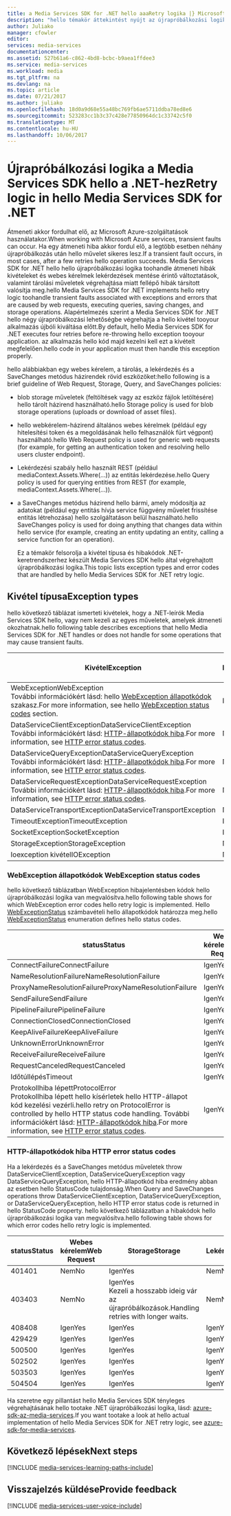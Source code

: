 ```yaml
---
title: a Media Services SDK for .NET hello aaaRetry logika |} Microsoft Docs
description: "hello témakör áttekintést nyújt az újrapróbálkozási logika a Media Services SDK hello a .NET-hez."
author: Juliako
manager: cfowler
editor: 
services: media-services
documentationcenter: 
ms.assetid: 527b61a6-c862-4bd8-bcbc-b9aea1ffdee3
ms.service: media-services
ms.workload: media
ms.tgt_pltfrm: na
ms.devlang: na
ms.topic: article
ms.date: 07/21/2017
ms.author: juliako
ms.openlocfilehash: 18d0a9d68e55a48bc769fb6ae5711ddba78ed8e6
ms.sourcegitcommit: 523283cc1b3c37c428e77850964dc1c33742c5f0
ms.translationtype: MT
ms.contentlocale: hu-HU
ms.lasthandoff: 10/06/2017
---
```

# <a name="retry-logic-in-hello-media-services-sdk-for-net"></a><span data-ttu-id="c1739-103">Újrapróbálkozási logika a Media Services SDK hello a .NET-hez</span><span class="sxs-lookup"><span data-stu-id="c1739-103">Retry logic in hello Media Services SDK for .NET</span></span>
<span data-ttu-id="c1739-104">Átmeneti akkor fordulhat elő, az Microsoft Azure-szolgáltatások használatakor.</span><span class="sxs-lookup"><span data-stu-id="c1739-104">When working with Microsoft Azure services, transient faults can occur.</span></span> <span data-ttu-id="c1739-105">Ha egy átmeneti hiba akkor fordul elő, a legtöbb esetben néhány újrapróbálkozás után hello művelet sikeres lesz.</span><span class="sxs-lookup"><span data-stu-id="c1739-105">If a transient fault occurs, in most cases, after a few retries hello operation succeeds.</span></span> <span data-ttu-id="c1739-106">Media Services SDK for .NET hello hello újrapróbálkozási logika toohandle átmeneti hibák kivételeket és webes kérelmek lekérdezések mentése érintő változtatások, valamint tárolási műveletek végrehajtása miatt fellépő hibák társított valósítja meg.</span><span class="sxs-lookup"><span data-stu-id="c1739-106">hello Media Services SDK for .NET implements hello retry logic toohandle transient faults associated with exceptions and errors that are caused by web requests, executing queries, saving changes, and storage operations.</span></span>  <span data-ttu-id="c1739-107">Alapértelmezés szerint a Media Services SDK for .NET hello négy újrapróbálkozási lehetőségbe végrehajtja a hello kivétel tooyour alkalmazás újbóli kiváltása előtt.</span><span class="sxs-lookup"><span data-stu-id="c1739-107">By default, hello Media Services SDK for .NET executes four retries before re-throwing hello exception tooyour application.</span></span> <span data-ttu-id="c1739-108">az alkalmazás hello kód majd kezelni kell ezt a kivételt megfelelően.</span><span class="sxs-lookup"><span data-stu-id="c1739-108">hello code in your application must then handle this exception properly.</span></span>  

 <span data-ttu-id="c1739-109">hello alábbiakban egy webes kérelem, a tárolás, a lekérdezés és a SaveChanges metódus házirendek rövid eszközöket:</span><span class="sxs-lookup"><span data-stu-id="c1739-109">hello following is a brief guideline of Web Request, Storage, Query, and SaveChanges policies:</span></span>  

* <span data-ttu-id="c1739-110">blob storage műveletek (feltöltések vagy az eszköz fájlok letöltésére) hello tárolt házirend használható.</span><span class="sxs-lookup"><span data-stu-id="c1739-110">hello Storage policy is used for blob storage operations (uploads or download of asset files).</span></span>  
* <span data-ttu-id="c1739-111">hello webkérelem-házirend általános webes kérelmek (például egy hitelesítési token és a megoldásának hello felhasználók fürt végpont) használható.</span><span class="sxs-lookup"><span data-stu-id="c1739-111">hello Web Request policy is used for generic web requests (for example, for getting an authentication token and resolving hello users cluster endpoint).</span></span>  
* <span data-ttu-id="c1739-112">Lekérdezési szabály hello használt REST (például mediaContext.Assets.Where(...)) az entitás lekérdezése.</span><span class="sxs-lookup"><span data-stu-id="c1739-112">hello Query policy is used for querying entities from REST (for example, mediaContext.Assets.Where(…)).</span></span>  
* <span data-ttu-id="c1739-113">a SaveChanges metódus házirend hello bármi, amely módosítja az adatokat (például egy entitás hívja service függvény művelet frissítése entitás létrehozása) hello szolgáltatáson belül használható.</span><span class="sxs-lookup"><span data-stu-id="c1739-113">hello SaveChanges policy is used for doing anything that changes data within hello service (for example, creating an entity updating an entity, calling a service function for an operation).</span></span>  
  
  <span data-ttu-id="c1739-114">Ez a témakör felsorolja a kivétel típusa és hibakódok .NET-keretrendszerhez készült Media Services SDK hello által végrehajtott újrapróbálkozási logika.</span><span class="sxs-lookup"><span data-stu-id="c1739-114">This topic lists exception types and error codes that are handled by hello Media Services SDK for .NET retry logic.</span></span>  

## <a name="exception-types"></a><span data-ttu-id="c1739-115">Kivétel típusa</span><span class="sxs-lookup"><span data-stu-id="c1739-115">Exception types</span></span>
<span data-ttu-id="c1739-116">hello következő táblázat ismerteti kivételek, hogy a .NET-leírók Media Services SDK hello, vagy nem kezeli az egyes műveletek, amelyek átmeneti okozhatnak.</span><span class="sxs-lookup"><span data-stu-id="c1739-116">hello following table describes exceptions that hello Media Services SDK for .NET handles or does not handle for some operations that may cause transient faults.</span></span>  

| <span data-ttu-id="c1739-117">Kivétel</span><span class="sxs-lookup"><span data-stu-id="c1739-117">Exception</span></span> | <span data-ttu-id="c1739-118">Webes kérelem</span><span class="sxs-lookup"><span data-stu-id="c1739-118">Web Request</span></span> | <span data-ttu-id="c1739-119">Storage</span><span class="sxs-lookup"><span data-stu-id="c1739-119">Storage</span></span> | <span data-ttu-id="c1739-120">Lekérdezés</span><span class="sxs-lookup"><span data-stu-id="c1739-120">Query</span></span> | <span data-ttu-id="c1739-121">A SaveChanges metódus</span><span class="sxs-lookup"><span data-stu-id="c1739-121">SaveChanges</span></span> |
| --- | --- | --- | --- | --- |
| <span data-ttu-id="c1739-122">WebException</span><span class="sxs-lookup"><span data-stu-id="c1739-122">WebException</span></span><br/><span data-ttu-id="c1739-123">További információkért lásd: hello [WebException állapotkódok](media-services-retry-logic-in-dotnet-sdk.md#WebExceptionStatus) szakasz.</span><span class="sxs-lookup"><span data-stu-id="c1739-123">For more information, see hello [WebException status codes](media-services-retry-logic-in-dotnet-sdk.md#WebExceptionStatus) section.</span></span> |<span data-ttu-id="c1739-124">Igen</span><span class="sxs-lookup"><span data-stu-id="c1739-124">Yes</span></span> |<span data-ttu-id="c1739-125">Igen</span><span class="sxs-lookup"><span data-stu-id="c1739-125">Yes</span></span> |<span data-ttu-id="c1739-126">Igen</span><span class="sxs-lookup"><span data-stu-id="c1739-126">Yes</span></span> |<span data-ttu-id="c1739-127">Igen</span><span class="sxs-lookup"><span data-stu-id="c1739-127">Yes</span></span> |
| <span data-ttu-id="c1739-128">DataServiceClientException</span><span class="sxs-lookup"><span data-stu-id="c1739-128">DataServiceClientException</span></span><br/> <span data-ttu-id="c1739-129">További információkért lásd: [HTTP-állapotkódok hiba](media-services-retry-logic-in-dotnet-sdk.md#HTTPStatusCode).</span><span class="sxs-lookup"><span data-stu-id="c1739-129">For more information, see [HTTP error status codes](media-services-retry-logic-in-dotnet-sdk.md#HTTPStatusCode).</span></span> |<span data-ttu-id="c1739-130">Nem</span><span class="sxs-lookup"><span data-stu-id="c1739-130">No</span></span> |<span data-ttu-id="c1739-131">Igen</span><span class="sxs-lookup"><span data-stu-id="c1739-131">Yes</span></span> |<span data-ttu-id="c1739-132">Igen</span><span class="sxs-lookup"><span data-stu-id="c1739-132">Yes</span></span> |<span data-ttu-id="c1739-133">Igen</span><span class="sxs-lookup"><span data-stu-id="c1739-133">Yes</span></span> |
| <span data-ttu-id="c1739-134">DataServiceQueryException</span><span class="sxs-lookup"><span data-stu-id="c1739-134">DataServiceQueryException</span></span><br/> <span data-ttu-id="c1739-135">További információkért lásd: [HTTP-állapotkódok hiba](media-services-retry-logic-in-dotnet-sdk.md#HTTPStatusCode).</span><span class="sxs-lookup"><span data-stu-id="c1739-135">For more information, see [HTTP error status codes](media-services-retry-logic-in-dotnet-sdk.md#HTTPStatusCode).</span></span> |<span data-ttu-id="c1739-136">Nem</span><span class="sxs-lookup"><span data-stu-id="c1739-136">No</span></span> |<span data-ttu-id="c1739-137">Igen</span><span class="sxs-lookup"><span data-stu-id="c1739-137">Yes</span></span> |<span data-ttu-id="c1739-138">Igen</span><span class="sxs-lookup"><span data-stu-id="c1739-138">Yes</span></span> |<span data-ttu-id="c1739-139">Igen</span><span class="sxs-lookup"><span data-stu-id="c1739-139">Yes</span></span> |
| <span data-ttu-id="c1739-140">DataServiceRequestException</span><span class="sxs-lookup"><span data-stu-id="c1739-140">DataServiceRequestException</span></span><br/> <span data-ttu-id="c1739-141">További információkért lásd: [HTTP-állapotkódok hiba](media-services-retry-logic-in-dotnet-sdk.md#HTTPStatusCode).</span><span class="sxs-lookup"><span data-stu-id="c1739-141">For more information, see [HTTP error status codes](media-services-retry-logic-in-dotnet-sdk.md#HTTPStatusCode).</span></span> |<span data-ttu-id="c1739-142">Nem</span><span class="sxs-lookup"><span data-stu-id="c1739-142">No</span></span> |<span data-ttu-id="c1739-143">Igen</span><span class="sxs-lookup"><span data-stu-id="c1739-143">Yes</span></span> |<span data-ttu-id="c1739-144">Igen</span><span class="sxs-lookup"><span data-stu-id="c1739-144">Yes</span></span> |<span data-ttu-id="c1739-145">Igen</span><span class="sxs-lookup"><span data-stu-id="c1739-145">Yes</span></span> |
| <span data-ttu-id="c1739-146">DataServiceTransportException</span><span class="sxs-lookup"><span data-stu-id="c1739-146">DataServiceTransportException</span></span> |<span data-ttu-id="c1739-147">Nem</span><span class="sxs-lookup"><span data-stu-id="c1739-147">No</span></span> |<span data-ttu-id="c1739-148">Nem</span><span class="sxs-lookup"><span data-stu-id="c1739-148">No</span></span> |<span data-ttu-id="c1739-149">Igen</span><span class="sxs-lookup"><span data-stu-id="c1739-149">Yes</span></span> |<span data-ttu-id="c1739-150">Igen</span><span class="sxs-lookup"><span data-stu-id="c1739-150">Yes</span></span> |
| <span data-ttu-id="c1739-151">TimeoutException</span><span class="sxs-lookup"><span data-stu-id="c1739-151">TimeoutException</span></span> |<span data-ttu-id="c1739-152">Igen</span><span class="sxs-lookup"><span data-stu-id="c1739-152">Yes</span></span> |<span data-ttu-id="c1739-153">Igen</span><span class="sxs-lookup"><span data-stu-id="c1739-153">Yes</span></span> |<span data-ttu-id="c1739-154">Igen</span><span class="sxs-lookup"><span data-stu-id="c1739-154">Yes</span></span> |<span data-ttu-id="c1739-155">Nem</span><span class="sxs-lookup"><span data-stu-id="c1739-155">No</span></span> |
| <span data-ttu-id="c1739-156">SocketException</span><span class="sxs-lookup"><span data-stu-id="c1739-156">SocketException</span></span> |<span data-ttu-id="c1739-157">Igen</span><span class="sxs-lookup"><span data-stu-id="c1739-157">Yes</span></span> |<span data-ttu-id="c1739-158">Igen</span><span class="sxs-lookup"><span data-stu-id="c1739-158">Yes</span></span> |<span data-ttu-id="c1739-159">Igen</span><span class="sxs-lookup"><span data-stu-id="c1739-159">Yes</span></span> |<span data-ttu-id="c1739-160">Igen</span><span class="sxs-lookup"><span data-stu-id="c1739-160">Yes</span></span> |
| <span data-ttu-id="c1739-161">StorageException</span><span class="sxs-lookup"><span data-stu-id="c1739-161">StorageException</span></span> |<span data-ttu-id="c1739-162">Nem</span><span class="sxs-lookup"><span data-stu-id="c1739-162">No</span></span> |<span data-ttu-id="c1739-163">Igen</span><span class="sxs-lookup"><span data-stu-id="c1739-163">Yes</span></span> |<span data-ttu-id="c1739-164">Nem</span><span class="sxs-lookup"><span data-stu-id="c1739-164">No</span></span> |<span data-ttu-id="c1739-165">Nem</span><span class="sxs-lookup"><span data-stu-id="c1739-165">No</span></span> |
| <span data-ttu-id="c1739-166">Ioexception kivétel</span><span class="sxs-lookup"><span data-stu-id="c1739-166">IOException</span></span> |<span data-ttu-id="c1739-167">Nem</span><span class="sxs-lookup"><span data-stu-id="c1739-167">No</span></span> |<span data-ttu-id="c1739-168">Igen</span><span class="sxs-lookup"><span data-stu-id="c1739-168">Yes</span></span> |<span data-ttu-id="c1739-169">Nem</span><span class="sxs-lookup"><span data-stu-id="c1739-169">No</span></span> |<span data-ttu-id="c1739-170">Nem</span><span class="sxs-lookup"><span data-stu-id="c1739-170">No</span></span> |

### <span data-ttu-id="c1739-171"><a name="WebExceptionStatus"></a>WebException állapotkódok</span><span class="sxs-lookup"><span data-stu-id="c1739-171"><a name="WebExceptionStatus"></a> WebException status codes</span></span>
<span data-ttu-id="c1739-172">hello következő táblázatban WebException hibajelentésben kódok hello újrapróbálkozási logika van megvalósítva.</span><span class="sxs-lookup"><span data-stu-id="c1739-172">hello following table shows for which WebException error codes hello retry logic is implemented.</span></span> <span data-ttu-id="c1739-173">Hello [WebExceptionStatus](http://msdn.microsoft.com/library/system.net.webexceptionstatus.aspx) számbavételi hello állapotkódok határozza meg.</span><span class="sxs-lookup"><span data-stu-id="c1739-173">hello [WebExceptionStatus](http://msdn.microsoft.com/library/system.net.webexceptionstatus.aspx) enumeration defines hello status codes.</span></span>  

| <span data-ttu-id="c1739-174">status</span><span class="sxs-lookup"><span data-stu-id="c1739-174">Status</span></span> | <span data-ttu-id="c1739-175">Webes kérelem</span><span class="sxs-lookup"><span data-stu-id="c1739-175">Web Request</span></span> | <span data-ttu-id="c1739-176">Storage</span><span class="sxs-lookup"><span data-stu-id="c1739-176">Storage</span></span> | <span data-ttu-id="c1739-177">Lekérdezés</span><span class="sxs-lookup"><span data-stu-id="c1739-177">Query</span></span> | <span data-ttu-id="c1739-178">A SaveChanges metódus</span><span class="sxs-lookup"><span data-stu-id="c1739-178">SaveChanges</span></span> |
| --- | --- | --- | --- | --- |
| <span data-ttu-id="c1739-179">ConnectFailure</span><span class="sxs-lookup"><span data-stu-id="c1739-179">ConnectFailure</span></span> |<span data-ttu-id="c1739-180">Igen</span><span class="sxs-lookup"><span data-stu-id="c1739-180">Yes</span></span> |<span data-ttu-id="c1739-181">Igen</span><span class="sxs-lookup"><span data-stu-id="c1739-181">Yes</span></span> |<span data-ttu-id="c1739-182">Igen</span><span class="sxs-lookup"><span data-stu-id="c1739-182">Yes</span></span> |<span data-ttu-id="c1739-183">Igen</span><span class="sxs-lookup"><span data-stu-id="c1739-183">Yes</span></span> |
| <span data-ttu-id="c1739-184">NameResolutionFailure</span><span class="sxs-lookup"><span data-stu-id="c1739-184">NameResolutionFailure</span></span> |<span data-ttu-id="c1739-185">Igen</span><span class="sxs-lookup"><span data-stu-id="c1739-185">Yes</span></span> |<span data-ttu-id="c1739-186">Igen</span><span class="sxs-lookup"><span data-stu-id="c1739-186">Yes</span></span> |<span data-ttu-id="c1739-187">Igen</span><span class="sxs-lookup"><span data-stu-id="c1739-187">Yes</span></span> |<span data-ttu-id="c1739-188">Igen</span><span class="sxs-lookup"><span data-stu-id="c1739-188">Yes</span></span> |
| <span data-ttu-id="c1739-189">ProxyNameResolutionFailure</span><span class="sxs-lookup"><span data-stu-id="c1739-189">ProxyNameResolutionFailure</span></span> |<span data-ttu-id="c1739-190">Igen</span><span class="sxs-lookup"><span data-stu-id="c1739-190">Yes</span></span> |<span data-ttu-id="c1739-191">Igen</span><span class="sxs-lookup"><span data-stu-id="c1739-191">Yes</span></span> |<span data-ttu-id="c1739-192">Igen</span><span class="sxs-lookup"><span data-stu-id="c1739-192">Yes</span></span> |<span data-ttu-id="c1739-193">Igen</span><span class="sxs-lookup"><span data-stu-id="c1739-193">Yes</span></span> |
| <span data-ttu-id="c1739-194">SendFailure</span><span class="sxs-lookup"><span data-stu-id="c1739-194">SendFailure</span></span> |<span data-ttu-id="c1739-195">Igen</span><span class="sxs-lookup"><span data-stu-id="c1739-195">Yes</span></span> |<span data-ttu-id="c1739-196">Igen</span><span class="sxs-lookup"><span data-stu-id="c1739-196">Yes</span></span> |<span data-ttu-id="c1739-197">Igen</span><span class="sxs-lookup"><span data-stu-id="c1739-197">Yes</span></span> |<span data-ttu-id="c1739-198">Igen</span><span class="sxs-lookup"><span data-stu-id="c1739-198">Yes</span></span> |
| <span data-ttu-id="c1739-199">PipelineFailure</span><span class="sxs-lookup"><span data-stu-id="c1739-199">PipelineFailure</span></span> |<span data-ttu-id="c1739-200">Igen</span><span class="sxs-lookup"><span data-stu-id="c1739-200">Yes</span></span> |<span data-ttu-id="c1739-201">Igen</span><span class="sxs-lookup"><span data-stu-id="c1739-201">Yes</span></span> |<span data-ttu-id="c1739-202">Igen</span><span class="sxs-lookup"><span data-stu-id="c1739-202">Yes</span></span> |<span data-ttu-id="c1739-203">Nem</span><span class="sxs-lookup"><span data-stu-id="c1739-203">No</span></span> |
| <span data-ttu-id="c1739-204">ConnectionClosed</span><span class="sxs-lookup"><span data-stu-id="c1739-204">ConnectionClosed</span></span> |<span data-ttu-id="c1739-205">Igen</span><span class="sxs-lookup"><span data-stu-id="c1739-205">Yes</span></span> |<span data-ttu-id="c1739-206">Igen</span><span class="sxs-lookup"><span data-stu-id="c1739-206">Yes</span></span> |<span data-ttu-id="c1739-207">Igen</span><span class="sxs-lookup"><span data-stu-id="c1739-207">Yes</span></span> |<span data-ttu-id="c1739-208">Nem</span><span class="sxs-lookup"><span data-stu-id="c1739-208">No</span></span> |
| <span data-ttu-id="c1739-209">KeepAliveFailure</span><span class="sxs-lookup"><span data-stu-id="c1739-209">KeepAliveFailure</span></span> |<span data-ttu-id="c1739-210">Igen</span><span class="sxs-lookup"><span data-stu-id="c1739-210">Yes</span></span> |<span data-ttu-id="c1739-211">Igen</span><span class="sxs-lookup"><span data-stu-id="c1739-211">Yes</span></span> |<span data-ttu-id="c1739-212">Igen</span><span class="sxs-lookup"><span data-stu-id="c1739-212">Yes</span></span> |<span data-ttu-id="c1739-213">Nem</span><span class="sxs-lookup"><span data-stu-id="c1739-213">No</span></span> |
| <span data-ttu-id="c1739-214">UnknownError</span><span class="sxs-lookup"><span data-stu-id="c1739-214">UnknownError</span></span> |<span data-ttu-id="c1739-215">Igen</span><span class="sxs-lookup"><span data-stu-id="c1739-215">Yes</span></span> |<span data-ttu-id="c1739-216">Igen</span><span class="sxs-lookup"><span data-stu-id="c1739-216">Yes</span></span> |<span data-ttu-id="c1739-217">Igen</span><span class="sxs-lookup"><span data-stu-id="c1739-217">Yes</span></span> |<span data-ttu-id="c1739-218">Nem</span><span class="sxs-lookup"><span data-stu-id="c1739-218">No</span></span> |
| <span data-ttu-id="c1739-219">ReceiveFailure</span><span class="sxs-lookup"><span data-stu-id="c1739-219">ReceiveFailure</span></span> |<span data-ttu-id="c1739-220">Igen</span><span class="sxs-lookup"><span data-stu-id="c1739-220">Yes</span></span> |<span data-ttu-id="c1739-221">Igen</span><span class="sxs-lookup"><span data-stu-id="c1739-221">Yes</span></span> |<span data-ttu-id="c1739-222">Igen</span><span class="sxs-lookup"><span data-stu-id="c1739-222">Yes</span></span> |<span data-ttu-id="c1739-223">Nem</span><span class="sxs-lookup"><span data-stu-id="c1739-223">No</span></span> |
| <span data-ttu-id="c1739-224">RequestCanceled</span><span class="sxs-lookup"><span data-stu-id="c1739-224">RequestCanceled</span></span> |<span data-ttu-id="c1739-225">Igen</span><span class="sxs-lookup"><span data-stu-id="c1739-225">Yes</span></span> |<span data-ttu-id="c1739-226">Igen</span><span class="sxs-lookup"><span data-stu-id="c1739-226">Yes</span></span> |<span data-ttu-id="c1739-227">Igen</span><span class="sxs-lookup"><span data-stu-id="c1739-227">Yes</span></span> |<span data-ttu-id="c1739-228">Nem</span><span class="sxs-lookup"><span data-stu-id="c1739-228">No</span></span> |
| <span data-ttu-id="c1739-229">Időtúllépés</span><span class="sxs-lookup"><span data-stu-id="c1739-229">Timeout</span></span> |<span data-ttu-id="c1739-230">Igen</span><span class="sxs-lookup"><span data-stu-id="c1739-230">Yes</span></span> |<span data-ttu-id="c1739-231">Igen</span><span class="sxs-lookup"><span data-stu-id="c1739-231">Yes</span></span> |<span data-ttu-id="c1739-232">Igen</span><span class="sxs-lookup"><span data-stu-id="c1739-232">Yes</span></span> |<span data-ttu-id="c1739-233">Nem</span><span class="sxs-lookup"><span data-stu-id="c1739-233">No</span></span> |
| <span data-ttu-id="c1739-234">Protokollhiba lépett</span><span class="sxs-lookup"><span data-stu-id="c1739-234">ProtocolError</span></span> <br/><span data-ttu-id="c1739-235">Protokollhiba lépett hello kísérletek hello HTTP-állapot kód kezelési vezérli.</span><span class="sxs-lookup"><span data-stu-id="c1739-235">hello retry on ProtocolError is controlled by hello HTTP status code handling.</span></span> <span data-ttu-id="c1739-236">További információkért lásd: [HTTP-állapotkódok hiba](media-services-retry-logic-in-dotnet-sdk.md#HTTPStatusCode).</span><span class="sxs-lookup"><span data-stu-id="c1739-236">For more information, see [HTTP error status codes](media-services-retry-logic-in-dotnet-sdk.md#HTTPStatusCode).</span></span> |<span data-ttu-id="c1739-237">Igen</span><span class="sxs-lookup"><span data-stu-id="c1739-237">Yes</span></span> |<span data-ttu-id="c1739-238">Igen</span><span class="sxs-lookup"><span data-stu-id="c1739-238">Yes</span></span> |<span data-ttu-id="c1739-239">Igen</span><span class="sxs-lookup"><span data-stu-id="c1739-239">Yes</span></span> |<span data-ttu-id="c1739-240">Igen</span><span class="sxs-lookup"><span data-stu-id="c1739-240">Yes</span></span> |

### <span data-ttu-id="c1739-241"><a name="HTTPStatusCode"></a>HTTP-állapotkódok hiba</span><span class="sxs-lookup"><span data-stu-id="c1739-241"><a name="HTTPStatusCode"></a> HTTP error status codes</span></span>
<span data-ttu-id="c1739-242">Ha a lekérdezés és a SaveChanges metódus műveletek throw DataServiceClientException, DataServiceQueryException vagy DataServiceQueryException, hello HTTP-állapotkód hiba eredmény abban az esetben hello StatusCode tulajdonság.</span><span class="sxs-lookup"><span data-stu-id="c1739-242">When Query and SaveChanges operations throw DataServiceClientException, DataServiceQueryException, or DataServiceQueryException, hello HTTP error status code is returned in hello StatusCode property.</span></span>  <span data-ttu-id="c1739-243">hello következő táblázatban a hibakódok hello újrapróbálkozási logika van megvalósítva.</span><span class="sxs-lookup"><span data-stu-id="c1739-243">hello following table shows for which error codes hello retry logic is implemented.</span></span>  

| <span data-ttu-id="c1739-244">status</span><span class="sxs-lookup"><span data-stu-id="c1739-244">Status</span></span> | <span data-ttu-id="c1739-245">Webes kérelem</span><span class="sxs-lookup"><span data-stu-id="c1739-245">Web Request</span></span> | <span data-ttu-id="c1739-246">Storage</span><span class="sxs-lookup"><span data-stu-id="c1739-246">Storage</span></span> | <span data-ttu-id="c1739-247">Lekérdezés</span><span class="sxs-lookup"><span data-stu-id="c1739-247">Query</span></span> | <span data-ttu-id="c1739-248">A SaveChanges metódus</span><span class="sxs-lookup"><span data-stu-id="c1739-248">SaveChanges</span></span> |
| --- | --- | --- | --- | --- |
| <span data-ttu-id="c1739-249">401</span><span class="sxs-lookup"><span data-stu-id="c1739-249">401</span></span> |<span data-ttu-id="c1739-250">Nem</span><span class="sxs-lookup"><span data-stu-id="c1739-250">No</span></span> |<span data-ttu-id="c1739-251">Igen</span><span class="sxs-lookup"><span data-stu-id="c1739-251">Yes</span></span> |<span data-ttu-id="c1739-252">Nem</span><span class="sxs-lookup"><span data-stu-id="c1739-252">No</span></span> |<span data-ttu-id="c1739-253">Nem</span><span class="sxs-lookup"><span data-stu-id="c1739-253">No</span></span> |
| <span data-ttu-id="c1739-254">403</span><span class="sxs-lookup"><span data-stu-id="c1739-254">403</span></span> |<span data-ttu-id="c1739-255">Nem</span><span class="sxs-lookup"><span data-stu-id="c1739-255">No</span></span> |<span data-ttu-id="c1739-256">Igen</span><span class="sxs-lookup"><span data-stu-id="c1739-256">Yes</span></span><br/><span data-ttu-id="c1739-257">Kezeli a hosszabb ideig vár az újrapróbálkozások.</span><span class="sxs-lookup"><span data-stu-id="c1739-257">Handling retries with longer waits.</span></span> |<span data-ttu-id="c1739-258">Nem</span><span class="sxs-lookup"><span data-stu-id="c1739-258">No</span></span> |<span data-ttu-id="c1739-259">Nem</span><span class="sxs-lookup"><span data-stu-id="c1739-259">No</span></span> |
| <span data-ttu-id="c1739-260">408</span><span class="sxs-lookup"><span data-stu-id="c1739-260">408</span></span> |<span data-ttu-id="c1739-261">Igen</span><span class="sxs-lookup"><span data-stu-id="c1739-261">Yes</span></span> |<span data-ttu-id="c1739-262">Igen</span><span class="sxs-lookup"><span data-stu-id="c1739-262">Yes</span></span> |<span data-ttu-id="c1739-263">Igen</span><span class="sxs-lookup"><span data-stu-id="c1739-263">Yes</span></span> |<span data-ttu-id="c1739-264">Igen</span><span class="sxs-lookup"><span data-stu-id="c1739-264">Yes</span></span> |
| <span data-ttu-id="c1739-265">429</span><span class="sxs-lookup"><span data-stu-id="c1739-265">429</span></span> |<span data-ttu-id="c1739-266">Igen</span><span class="sxs-lookup"><span data-stu-id="c1739-266">Yes</span></span> |<span data-ttu-id="c1739-267">Igen</span><span class="sxs-lookup"><span data-stu-id="c1739-267">Yes</span></span> |<span data-ttu-id="c1739-268">Igen</span><span class="sxs-lookup"><span data-stu-id="c1739-268">Yes</span></span> |<span data-ttu-id="c1739-269">Igen</span><span class="sxs-lookup"><span data-stu-id="c1739-269">Yes</span></span> |
| <span data-ttu-id="c1739-270">500</span><span class="sxs-lookup"><span data-stu-id="c1739-270">500</span></span> |<span data-ttu-id="c1739-271">Igen</span><span class="sxs-lookup"><span data-stu-id="c1739-271">Yes</span></span> |<span data-ttu-id="c1739-272">Igen</span><span class="sxs-lookup"><span data-stu-id="c1739-272">Yes</span></span> |<span data-ttu-id="c1739-273">Igen</span><span class="sxs-lookup"><span data-stu-id="c1739-273">Yes</span></span> |<span data-ttu-id="c1739-274">Nem</span><span class="sxs-lookup"><span data-stu-id="c1739-274">No</span></span> |
| <span data-ttu-id="c1739-275">502</span><span class="sxs-lookup"><span data-stu-id="c1739-275">502</span></span> |<span data-ttu-id="c1739-276">Igen</span><span class="sxs-lookup"><span data-stu-id="c1739-276">Yes</span></span> |<span data-ttu-id="c1739-277">Igen</span><span class="sxs-lookup"><span data-stu-id="c1739-277">Yes</span></span> |<span data-ttu-id="c1739-278">Igen</span><span class="sxs-lookup"><span data-stu-id="c1739-278">Yes</span></span> |<span data-ttu-id="c1739-279">Nem</span><span class="sxs-lookup"><span data-stu-id="c1739-279">No</span></span> |
| <span data-ttu-id="c1739-280">503</span><span class="sxs-lookup"><span data-stu-id="c1739-280">503</span></span> |<span data-ttu-id="c1739-281">Igen</span><span class="sxs-lookup"><span data-stu-id="c1739-281">Yes</span></span> |<span data-ttu-id="c1739-282">Igen</span><span class="sxs-lookup"><span data-stu-id="c1739-282">Yes</span></span> |<span data-ttu-id="c1739-283">Igen</span><span class="sxs-lookup"><span data-stu-id="c1739-283">Yes</span></span> |<span data-ttu-id="c1739-284">Igen</span><span class="sxs-lookup"><span data-stu-id="c1739-284">Yes</span></span> |
| <span data-ttu-id="c1739-285">504</span><span class="sxs-lookup"><span data-stu-id="c1739-285">504</span></span> |<span data-ttu-id="c1739-286">Igen</span><span class="sxs-lookup"><span data-stu-id="c1739-286">Yes</span></span> |<span data-ttu-id="c1739-287">Igen</span><span class="sxs-lookup"><span data-stu-id="c1739-287">Yes</span></span> |<span data-ttu-id="c1739-288">Igen</span><span class="sxs-lookup"><span data-stu-id="c1739-288">Yes</span></span> |<span data-ttu-id="c1739-289">Nem</span><span class="sxs-lookup"><span data-stu-id="c1739-289">No</span></span> |

<span data-ttu-id="c1739-290">Ha szeretne egy pillantást hello Media Services SDK tényleges végrehajtásának hello tootake .NET újrapróbálkozási logika, lásd: [azure-sdk-az-media-services](https://github.com/Azure/azure-sdk-for-media-services/tree/dev/src/net/Client/TransientFaultHandling).</span><span class="sxs-lookup"><span data-stu-id="c1739-290">If you want tootake a look at hello actual implementation of hello Media Services SDK for .NET retry logic, see [azure-sdk-for-media-services](https://github.com/Azure/azure-sdk-for-media-services/tree/dev/src/net/Client/TransientFaultHandling).</span></span>

## <a name="next-steps"></a><span data-ttu-id="c1739-291">Következő lépések</span><span class="sxs-lookup"><span data-stu-id="c1739-291">Next steps</span></span>
[!INCLUDE [media-services-learning-paths-include](../../includes/media-services-learning-paths-include.md)]

## <a name="provide-feedback"></a><span data-ttu-id="c1739-292">Visszajelzés küldése</span><span class="sxs-lookup"><span data-stu-id="c1739-292">Provide feedback</span></span>
[!INCLUDE [media-services-user-voice-include](../../includes/media-services-user-voice-include.md)]

